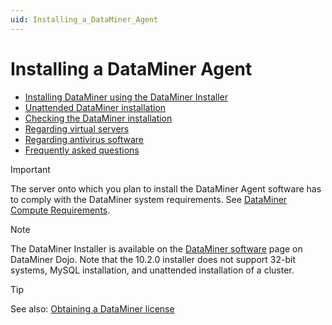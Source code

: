 ```yaml
---
uid: Installing_a_DataMiner_Agent
---
```


# Installing a DataMiner Agent

- [Installing DataMiner using the DataMiner Installer](xref:Installing_DM_using_the_DM_installer)
- [Unattended DataMiner installation](xref:Unattended_DM_installation)
- [Checking the DataMiner installation](xref:Checking_the_DM_installation)
- [Regarding virtual servers](xref:Regarding_virtual_servers)
- [Regarding antivirus software](xref:Regarding_antivirus_software)
- [Frequently asked questions](xref:Installing_a_DMA_FAQ)

> [!IMPORTANT]
> The server onto which you plan to install the DataMiner Agent software has to comply with the DataMiner system requirements. See [DataMiner Compute Requirements](https://community.dataminer.services/dataminer-compute-requirements/).

> [!NOTE]
> The DataMiner Installer is available on the [DataMiner software](https://community.dataminer.services/downloads/) page on DataMiner Dojo. Note that the 10.2.0 installer does not support 32-bit systems, MySQL installation, and unattended installation of a cluster.

> [!TIP]
> See also: [Obtaining a DataMiner license](xref:DataminerLicenses)
